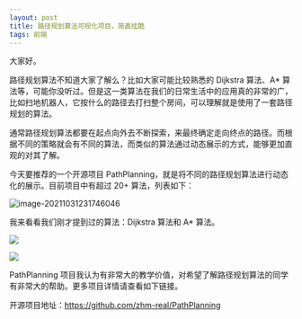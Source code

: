 ```yaml
---
layout: post
title: 路径规划算法可视化项目，简直炫酷
tags: 前端
---
```


大家好。

路径规划算法不知道大家了解么？比如大家可能比较熟悉的 Dijkstra 算法、A* 算法等，可能你没听过。但是这一类算法在我们的日常生活中的应用真的非常的广，比如扫地机器人，它按什么的路径去打扫整个房间，可以理解就是使用了一套路径规划的算法。

通常路径规划算法都要在起点向外去不断探索，来最终确定走向终点的路径。而根据不同的策略就会有不同的算法，而类似的算法通过动态展示的方式，能够更加直观的对其了解。

今天要推荐的一个开源项目 PathPlanning，就是将不同的路径规划算法进行动态化的展示。目前项目中有超过 20+ 算法，列表如下：

![image-20211031231746046](https://7465-test-3c9b5e-books-1301492295.tcb.qcloud.la/images/compress_image-20211031231746046.png)

我来看看我们刚才提到过的算法：Dijkstra 算法和 A* 算法。

![](https://7465-test-3c9b5e-books-1301492295.tcb.qcloud.la/images/bf.path.gif)

![](https://7465-test-3c9b5e-books-1301492295.tcb.qcloud.la/images/bf.path.gif)



PathPlanning 项目我认为有非常大的教学价值，对希望了解路径规划算法的同学有非常大的帮助。更多项目详情请查看如下链接。

开源项目地址：https://github.com/zhm-real/PathPlanning
